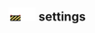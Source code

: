 ## <img src="../../.gitbook/assets/unknown.png" width="24" height=24 /><img src="../../.gitbook/assets/base.png" width="24" height=24 /> settings


